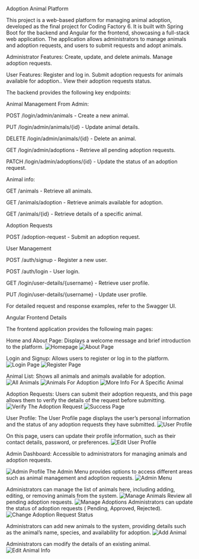 Adoption Animal Platform

This project is a web-based platform for managing animal adoption, developed as the final project for Coding Factory 6.
It is built with Spring Boot for the backend and Angular for the frontend, showcasing a full-stack web application.
The application allows administrators to manage animals and adoption requests, and users to submit requests and adopt animals.


Administrator Features:
Create, update, and delete animals.
Manage adoption requests.


User Features:
Register and log in.
Submit adoption requests for animals available for adoption..
View their adoption requests status.


The backend provides the following key endpoints:

Animal Management From Admin:

POST /login/admin/animals - Create a new animal.

PUT /login/admin/animals/{id} - Update animal details.

DELETE /login/admin/animals/{id} - Delete an animal.

GET /login/admin/adoptions - Retrieve all pending adoption requests.

PATCH /login/admin/adoptions/{id} - Update the status of an adoption request.


Animal info:

GET /animals - Retrieve all animals.

GET /animals/adoption - Retrieve animals available for adoption.

GET /animals/{id} - Retrieve details of a specific animal.

Adoption Requests

POST /adoption-request - Submit an adoption request.



User Management

POST /auth/signup - Register a new user.

POST /auth/login - User login.

GET /login/user-details/{username} - Retrieve user profile.

PUT /login/user-details/{username} - Update user profile.


For detailed request and response examples, refer to the Swagger UI.



Angular Frontend Details

The frontend application provides the following main pages:

Home and About Page:
Displays a welcome message and brief introduction to the platform.
![Homepage](./images/Homepage.JPG)
![About Page](./images/AboutPage.JPG)


Login and Signup:
Allows users to register or log in to the platform.
![Login Page](./images/LoginPage.JPG)
![Register Page](./images/RegisterPage.JPG)


Animal List:
Shows all animals and animals available for adoption.
![All Animals](./images/AllAnimals.JPG)
![Animals For Adoption](./images/AnimalsForAdoption.JPG)
![More Info For A Specific Animal](./images/MoreInfoForASpecifinAnimal.JPG)

Adoption Requests:
Users can submit their adoption requests, and this page allows them to verify the details of the request before submitting.
![Verify The Adoption Request](./images/VerifyTheAdoptionRequest.JPG)
![Success Page](./images/SuccessPage.JPG)

User Profile:
The User Profile page displays the user’s personal information and the status of any adoption requests they have submitted.
![User Profile](./images/UserProfile.JPG)

On this page, users can update their profile information, such as their contact details, password, or preferences.
![Edit User Profile](./images/EditUserProfile.JPG)

Admin Dashboard:
Accessible to administrators for managing animals and adoption requests.

![Admin Profile](./images/AdminProfile.JPG)
The Admin Menu provides options to access different areas such as animal management and adoption requests.
![Admin Menu](./images/AdminMenu.JPG)

Administrators can manage the list of animals here, including adding, editing, or removing animals from the system.
![Manage Animals](./images/ManageAnimals.JPG)
Review all pending adoption requests.
![Manage Adoptions](./images/ManagaAdoptions.JPG)
Administrators can update the status of adoption requests ( Pending, Approved, Rejected).
![Change Adoption Request Status](./images/ChangeAdoptionRequestStatus.JPG)

Administrators can add new animals to the system, providing details such as the animal’s name, species, and availability for adoption.
![Add Animal](./images/AddAnimal.JPG)

Administrators can modify the details of an existing animal.
![Edit Animal Info](./images/EditAnimalInfo.JPG)



